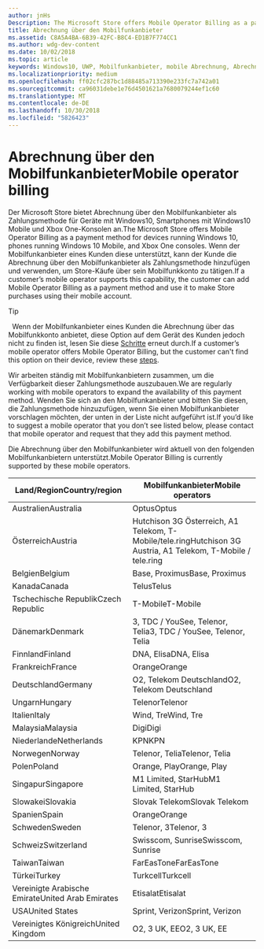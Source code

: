 ```yaml
---
author: jnHs
Description: The Microsoft Store offers Mobile Operator Billing as a payment method for mobile operators who support this capability.
title: Abrechnung über den Mobilfunkanbieter
ms.assetid: C8A5A4BA-6B39-42FC-B8C4-ED1B7F774CC1
ms.author: wdg-dev-content
ms.date: 10/02/2018
ms.topic: article
keywords: Windows10, UWP, Mobilfunkanbieter, mobile Abrechnung, Abrechnung über den Mobilfunkanbieter
ms.localizationpriority: medium
ms.openlocfilehash: ff02cfc287bc1d88485a713390e233fc7a742a01
ms.sourcegitcommit: ca96031debe1e76d4501621a7680079244ef1c60
ms.translationtype: MT
ms.contentlocale: de-DE
ms.lasthandoff: 10/30/2018
ms.locfileid: "5826423"
---
```

# <a name="mobile-operator-billing"></a><span data-ttu-id="33b29-103">Abrechnung über den Mobilfunkanbieter</span><span class="sxs-lookup"><span data-stu-id="33b29-103">Mobile operator billing</span></span>


<span data-ttu-id="33b29-104">Der Microsoft Store bietet Abrechnung über den Mobilfunkanbieter als Zahlungsmethode für Geräte mit Windows10, Smartphones mit Windows10 Mobile und Xbox One-Konsolen an.</span><span class="sxs-lookup"><span data-stu-id="33b29-104">The Microsoft Store offers Mobile Operator Billing as a payment method for devices running Windows 10, phones running Windows 10 Mobile, and Xbox One consoles.</span></span> <span data-ttu-id="33b29-105">Wenn der Mobilfunkanbieter eines Kunden diese unterstützt, kann der Kunde die Abrechnung über den Mobilfunkanbieter als Zahlungsmethode hinzufügen und verwenden, um Store-Käufe über sein Mobilfunkkonto zu tätigen.</span><span class="sxs-lookup"><span data-stu-id="33b29-105">If a customer’s mobile operator supports this capability, the customer can add Mobile Operator Billing as a payment method and use it to make Store purchases using their mobile account.</span></span>

> [!TIP]
>  <span data-ttu-id="33b29-106">Wenn der Mobilfunkanbieter eines Kunden die Abrechnung über das Mobilfunkkonto anbietet, diese Option auf dem Gerät des Kunden jedoch nicht zu finden ist, lesen Sie diese [Schritte](http://go.microsoft.com/fwlink/p/?LinkId=523993) erneut durch.</span><span class="sxs-lookup"><span data-stu-id="33b29-106">If a customer’s mobile operator offers Mobile Operator Billing, but the customer can't find this option on their device, review these [steps](http://go.microsoft.com/fwlink/p/?LinkId=523993).</span></span>

<span data-ttu-id="33b29-107">Wir arbeiten ständig mit Mobilfunkanbietern zusammen, um die Verfügbarkeit dieser Zahlungsmethode auszubauen.</span><span class="sxs-lookup"><span data-stu-id="33b29-107">We are regularly working with mobile operators to expand the availability of this payment method.</span></span> <span data-ttu-id="33b29-108">Wenden Sie sich an den Mobilfunkanbieter und bitten Sie diesen, die Zahlungsmethode hinzuzufügen, wenn Sie einen Mobilfunkanbieter vorschlagen möchten, der unten in der Liste nicht aufgeführt ist.</span><span class="sxs-lookup"><span data-stu-id="33b29-108">If you’d like to suggest a mobile operator that you don’t see listed below, please contact that mobile operator and request that they add this payment method.</span></span>

<span data-ttu-id="33b29-109">Die Abrechnung über den Mobilfunkanbieter wird aktuell von den folgenden Mobilfunkanbietern unterstützt.</span><span class="sxs-lookup"><span data-stu-id="33b29-109">Mobile Operator Billing is currently supported by these mobile operators.</span></span>

| <span data-ttu-id="33b29-110">Land/Region</span><span class="sxs-lookup"><span data-stu-id="33b29-110">Country/region</span></span>  | <span data-ttu-id="33b29-111">Mobilfunkanbieter</span><span class="sxs-lookup"><span data-stu-id="33b29-111">Mobile operators</span></span>                 |
|-----------------|----------------------------------|
| <span data-ttu-id="33b29-112">Australien</span><span class="sxs-lookup"><span data-stu-id="33b29-112">Australia</span></span>       | <span data-ttu-id="33b29-113">Optus</span><span class="sxs-lookup"><span data-stu-id="33b29-113">Optus</span></span>                            |
| <span data-ttu-id="33b29-114">Österreich</span><span class="sxs-lookup"><span data-stu-id="33b29-114">Austria</span></span>         | <span data-ttu-id="33b29-115">Hutchison 3G Österreich, A1 Telekom, T-Mobile/tele.ring</span><span class="sxs-lookup"><span data-stu-id="33b29-115">Hutchison 3G Austria, A1 Telekom, T-Mobile / tele.ring</span></span>  |
| <span data-ttu-id="33b29-116">Belgien</span><span class="sxs-lookup"><span data-stu-id="33b29-116">Belgium</span></span>         | <span data-ttu-id="33b29-117">Base, Proximus</span><span class="sxs-lookup"><span data-stu-id="33b29-117">Base, Proximus</span></span>                   |
| <span data-ttu-id="33b29-118">Kanada</span><span class="sxs-lookup"><span data-stu-id="33b29-118">Canada</span></span>          | <span data-ttu-id="33b29-119">Telus</span><span class="sxs-lookup"><span data-stu-id="33b29-119">Telus</span></span>                            |
| <span data-ttu-id="33b29-120">Tschechische Republik</span><span class="sxs-lookup"><span data-stu-id="33b29-120">Czech Republic</span></span>  | <span data-ttu-id="33b29-121">T-Mobile</span><span class="sxs-lookup"><span data-stu-id="33b29-121">T-Mobile</span></span>                         |
| <span data-ttu-id="33b29-122">Dänemark</span><span class="sxs-lookup"><span data-stu-id="33b29-122">Denmark</span></span>         | <span data-ttu-id="33b29-123">3, TDC / YouSee, Telenor, Telia</span><span class="sxs-lookup"><span data-stu-id="33b29-123">3, TDC / YouSee, Telenor, Telia</span></span>  |
| <span data-ttu-id="33b29-124">Finnland</span><span class="sxs-lookup"><span data-stu-id="33b29-124">Finland</span></span>         | <span data-ttu-id="33b29-125">DNA, Elisa</span><span class="sxs-lookup"><span data-stu-id="33b29-125">DNA, Elisa</span></span>                       |
| <span data-ttu-id="33b29-126">Frankreich</span><span class="sxs-lookup"><span data-stu-id="33b29-126">France</span></span>          | <span data-ttu-id="33b29-127">Orange</span><span class="sxs-lookup"><span data-stu-id="33b29-127">Orange</span></span>                           |
| <span data-ttu-id="33b29-128">Deutschland</span><span class="sxs-lookup"><span data-stu-id="33b29-128">Germany</span></span>         | <span data-ttu-id="33b29-129">O2, Telekom Deutschland</span><span class="sxs-lookup"><span data-stu-id="33b29-129">O2, Telekom Deutschland</span></span>          |
| <span data-ttu-id="33b29-130">Ungarn</span><span class="sxs-lookup"><span data-stu-id="33b29-130">Hungary</span></span>         | <span data-ttu-id="33b29-131">Telenor</span><span class="sxs-lookup"><span data-stu-id="33b29-131">Telenor</span></span>                          |
| <span data-ttu-id="33b29-132">Italien</span><span class="sxs-lookup"><span data-stu-id="33b29-132">Italy</span></span>           | <span data-ttu-id="33b29-133">Wind, Tre</span><span class="sxs-lookup"><span data-stu-id="33b29-133">Wind, Tre</span></span>                        |
| <span data-ttu-id="33b29-134">Malaysia</span><span class="sxs-lookup"><span data-stu-id="33b29-134">Malaysia</span></span>        | <span data-ttu-id="33b29-135">Digi</span><span class="sxs-lookup"><span data-stu-id="33b29-135">Digi</span></span>                             |
| <span data-ttu-id="33b29-136">Niederlande</span><span class="sxs-lookup"><span data-stu-id="33b29-136">Netherlands</span></span>     | <span data-ttu-id="33b29-137">KPN</span><span class="sxs-lookup"><span data-stu-id="33b29-137">KPN</span></span>                              |
| <span data-ttu-id="33b29-138">Norwegen</span><span class="sxs-lookup"><span data-stu-id="33b29-138">Norway</span></span>          | <span data-ttu-id="33b29-139">Telenor, Telia</span><span class="sxs-lookup"><span data-stu-id="33b29-139">Telenor, Telia</span></span>                   |
| <span data-ttu-id="33b29-140">Polen</span><span class="sxs-lookup"><span data-stu-id="33b29-140">Poland</span></span>          | <span data-ttu-id="33b29-141">Orange, Play</span><span class="sxs-lookup"><span data-stu-id="33b29-141">Orange, Play</span></span>                     |
| <span data-ttu-id="33b29-142">Singapur</span><span class="sxs-lookup"><span data-stu-id="33b29-142">Singapore</span></span>       | <span data-ttu-id="33b29-143">M1 Limited, StarHub</span><span class="sxs-lookup"><span data-stu-id="33b29-143">M1 Limited, StarHub</span></span>              |
| <span data-ttu-id="33b29-144">Slowakei</span><span class="sxs-lookup"><span data-stu-id="33b29-144">Slovakia</span></span>        | <span data-ttu-id="33b29-145">Slovak Telekom</span><span class="sxs-lookup"><span data-stu-id="33b29-145">Slovak Telekom</span></span>                   |
| <span data-ttu-id="33b29-146">Spanien</span><span class="sxs-lookup"><span data-stu-id="33b29-146">Spain</span></span>           | <span data-ttu-id="33b29-147">Orange</span><span class="sxs-lookup"><span data-stu-id="33b29-147">Orange</span></span>                           |
| <span data-ttu-id="33b29-148">Schweden</span><span class="sxs-lookup"><span data-stu-id="33b29-148">Sweden</span></span>          | <span data-ttu-id="33b29-149">Telenor, 3</span><span class="sxs-lookup"><span data-stu-id="33b29-149">Telenor, 3</span></span>                       |
| <span data-ttu-id="33b29-150">Schweiz</span><span class="sxs-lookup"><span data-stu-id="33b29-150">Switzerland</span></span>     | <span data-ttu-id="33b29-151">Swisscom, Sunrise</span><span class="sxs-lookup"><span data-stu-id="33b29-151">Swisscom, Sunrise</span></span>                |
| <span data-ttu-id="33b29-152">Taiwan</span><span class="sxs-lookup"><span data-stu-id="33b29-152">Taiwan</span></span>          | <span data-ttu-id="33b29-153">FarEasTone</span><span class="sxs-lookup"><span data-stu-id="33b29-153">FarEasTone</span></span>                       |
| <span data-ttu-id="33b29-154">Türkei</span><span class="sxs-lookup"><span data-stu-id="33b29-154">Turkey</span></span>          | <span data-ttu-id="33b29-155">Turkcell</span><span class="sxs-lookup"><span data-stu-id="33b29-155">Turkcell</span></span>                         |
| <span data-ttu-id="33b29-156">Vereinigte Arabische Emirate</span><span class="sxs-lookup"><span data-stu-id="33b29-156">United Arab Emirates</span></span> | <span data-ttu-id="33b29-157">Etisalat</span><span class="sxs-lookup"><span data-stu-id="33b29-157">Etisalat</span></span>                    |
| <span data-ttu-id="33b29-158">USA</span><span class="sxs-lookup"><span data-stu-id="33b29-158">United States</span></span>   | <span data-ttu-id="33b29-159">Sprint, Verizon</span><span class="sxs-lookup"><span data-stu-id="33b29-159">Sprint, Verizon</span></span>                  |
| <span data-ttu-id="33b29-160">Vereinigtes Königreich</span><span class="sxs-lookup"><span data-stu-id="33b29-160">United Kingdom</span></span>  | <span data-ttu-id="33b29-161">O2, 3 UK, EE</span><span class="sxs-lookup"><span data-stu-id="33b29-161">O2, 3 UK, EE</span></span>                     |

 



 


 

 




